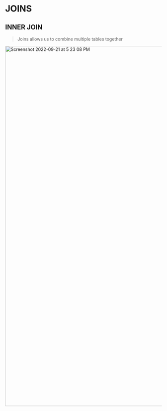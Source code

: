 # JOINS

## INNER JOIN

> Joins allows us to combine multiple tables together

<img width="1155" alt="Screenshot 2022-09-21 at 5 23 08 PM" src="https://user-images.githubusercontent.com/70803038/191497194-2248496c-d32f-424d-9e46-cfc16713b041.png">
